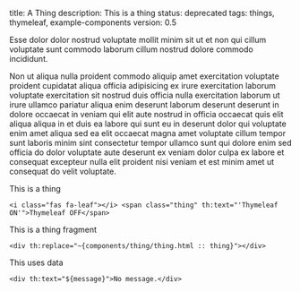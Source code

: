 title: A Thing
description: This is a thing
status: deprecated
tags: things, thymeleaf, example-components
version: 0.5

Esse dolor dolor nostrud voluptate mollit minim sit ut et non qui cillum voluptate sunt commodo laborum cillum nostrud dolore commodo incididunt.

Non ut aliqua nulla proident commodo aliquip amet exercitation voluptate proident cupidatat aliqua officia adipisicing ex irure exercitation laborum voluptate exercitation sit nostrud duis officia nulla exercitation laborum ut irure ullamco pariatur aliqua enim deserunt laborum deserunt deserunt in dolore occaecat in veniam qui elit aute nostrud in officia occaecat quis elit aliqua aliqua in et duis ea labore qui sunt eu in deserunt dolor qui voluptate enim amet aliqua sed ea elit occaecat magna amet voluptate cillum tempor sunt laboris minim sint consectetur tempor ullamco sunt qui dolore enim sed officia do dolor voluptate aute deserunt ex veniam dolor culpa ex labore et consequat excepteur nulla elit proident nisi veniam et est minim amet ut consequat do velit voluptate.

This is a thing

```thymeleaf
<i class="fas fa-leaf"></i> <span class="thing" th:text="'Thymeleaf ON'">Thymeleaf OFF</span>
```

This is a thing fragment

```thymeleaf height="64" width="320"
<div th:replace="~{components/thing/thing.html :: thing}"></div>
```

This uses data

```thymeleaf
<div th:text="${message}">No message.</div>
```
